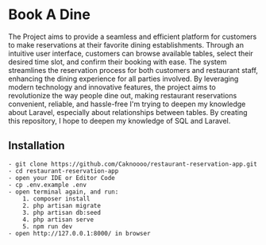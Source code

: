 # Book A Dine 

The Project aims to provide a seamless and efficient platform for customers to make reservations at their favorite dining establishments. Through an intuitive user interface, customers can browse available tables, select their desired time slot, and confirm their booking with ease. The system streamlines the reservation process for both customers and restaurant staff, enhancing the dining experience for all parties involved. By leveraging modern technology and innovative features, the project aims to revolutionize the way people dine out, making restaurant reservations convenient, reliable, and hassle-free
I'm trying to deepen my knowledge about Laravel, especially about relationships between tables. By creating this repository, I hope to deepen my knowledge of SQL and Laravel.

## Installation
```
- git clone https://github.com/Caknoooo/restaurant-reservation-app.git
- cd restaurant-reservation-app
- open your IDE or Editor Code
- cp .env.example .env
- open terminal again, and run:
    1. composer install
    2. php artisan migrate
    3. php artisan db:seed
    4. php artisan serve
    5. npm run dev
- open http://127.0.0.1:8000/ in browser 
```
